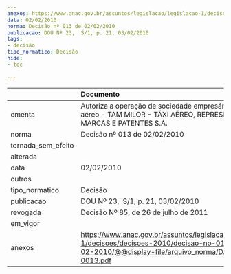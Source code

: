 ```yaml
---
anexos: https://www.anac.gov.br/assuntos/legislacao/legislacao-1/decisoes/decisoes-2010/decisao-no-013-de-02-02-2010/@@display-file/arquivo_norma/DA2010-0013.pdf
data: 02/02/2010
norma: Decisão nº 013 de 02/02/2010
publicacao: DOU Nº 23,  S/1, p. 21, 03/02/2010
tags:
- decisão
tipo_normatico: Decisão
hide: 
- toc 
 
---
```


|                    | Documento                                                                                                                                                 |
|:-------------------|:----------------------------------------------------------------------------------------------------------------------------------------------------------|
| ementa             | Autoriza a operação de sociedade empresária de táxi aéreo - TAM MILOR - TÁXI AÉREO, REPRESENTAÇÕES, MARCAS E PATENTES S.A.                                |
| norma              | Decisão nº 013 de 02/02/2010                                                                                                                              |
| tornada_sem_efeito |                                                                                                                                                           |
| alterada           |                                                                                                                                                           |
| data               | 02/02/2010                                                                                                                                                |
| outros             |                                                                                                                                                           |
| tipo_normatico     | Decisão                                                                                                                                                   |
| publicacao         | DOU Nº 23,  S/1, p. 21, 03/02/2010                                                                                                                        |
| revogada           | Decisão Nº 85, de 26 de julho de 2011                                                                                                                     |
| em_vigor           |                                                                                                                                                           |
| anexos             | https://www.anac.gov.br/assuntos/legislacao/legislacao-1/decisoes/decisoes-2010/decisao-no-013-de-02-02-2010/@@display-file/arquivo_norma/DA2010-0013.pdf |